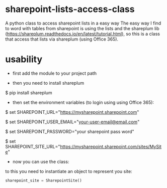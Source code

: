 # sharepoint-lists-access-class
A python class to access sharepoint lists in a easy way
The easy way I find to word with tables from sharepoint is using the lists and the shareplum lib (https://shareplum.readthedocs.io/en/latest/tutorial.html), so this is a class
that access that lists via shareplum (using Office 365).

# usability
- first add the module to your project path 


- then you need to install shareplum

$ pip install shareplum


- then set the environment variables (to login using using Office 365):

$ set SHAREPOINT_URL="https://mysharepoint.sharepoint.com"

$ set SHAREPOINT_USER_EMAIL="your-user-email@email.com"

$ set SHAREPOINT_PASSWORD="your sharepoint pass word"

$ set SHAREPOINT_SITE_URL="https://mysharepoint.sharepoint.com/sites/MySite"


- now you can use the class:

to this you need to instantiate an object to represent you site:
```python
sharepoint_site = SharepointSite()
```
